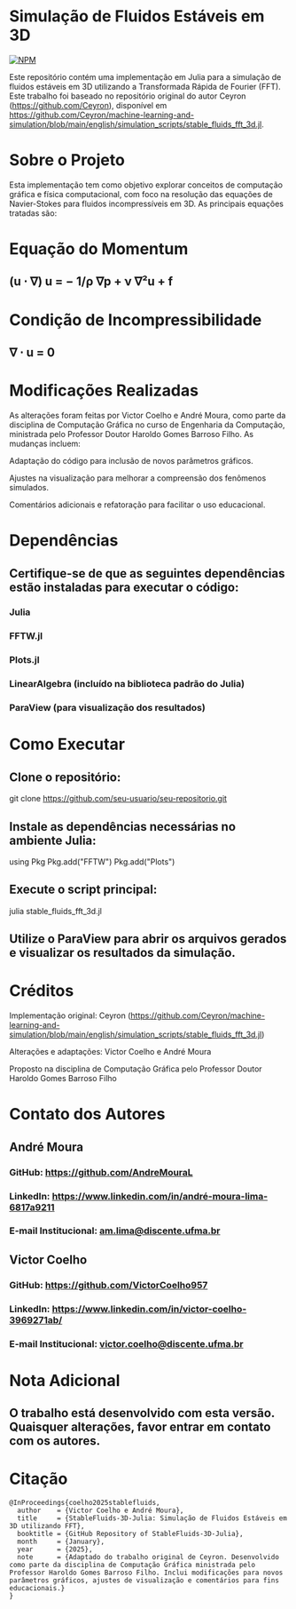 # Simulação de Fluidos Estáveis em 3D
[![NPM](https://img.shields.io/npm/l/react)]() 

Este repositório contém uma implementação em Julia para a simulação de fluidos estáveis em 3D utilizando a Transformada Rápida de Fourier (FFT). Este trabalho foi baseado no repositório original do autor Ceyron (https://github.com/Ceyron), disponível em https://github.com/Ceyron/machine-learning-and-simulation/blob/main/english/simulation_scripts/stable_fluids_fft_3d.jl.

# Sobre o Projeto

Esta implementação tem como objetivo explorar conceitos de computação gráfica e física computacional, com foco na resolução das equações de Navier-Stokes para fluidos incompressíveis em 3D. As principais equações tratadas são:

# Equação do Momentum

## (u ⋅ ∇) u = − 1/ρ ∇p + ν ∇²u + f

# Condição de Incompressibilidade

## ∇ ⋅ u = 0

# Modificações Realizadas

As alterações foram feitas por Victor Coelho e André Moura, como parte da disciplina de Computação Gráfica no curso de Engenharia da Computação, ministrada pelo Professor Doutor Haroldo Gomes Barroso Filho. As mudanças incluem:

Adaptação do código para inclusão de novos parâmetros gráficos.

Ajustes na visualização para melhorar a compreensão dos fenômenos simulados.

Comentários adicionais e refatoração para facilitar o uso educacional.

# Dependências

## Certifique-se de que as seguintes dependências estão instaladas para executar o código:

### Julia

### FFTW.jl

### Plots.jl

### LinearAlgebra (incluído na biblioteca padrão do Julia)

### ParaView (para visualização dos resultados)

# Como Executar

## Clone o repositório:

git clone https://github.com/seu-usuario/seu-repositorio.git

## Instale as dependências necessárias no ambiente Julia:

using Pkg
Pkg.add("FFTW")
Pkg.add("Plots")

 ## Execute o script principal:

julia stable_fluids_fft_3d.jl

## Utilize o ParaView para abrir os arquivos gerados e visualizar os resultados da simulação.

# Créditos

Implementação original: Ceyron (https://github.com/Ceyron/machine-learning-and-simulation/blob/main/english/simulation_scripts/stable_fluids_fft_3d.jl)

Alterações e adaptações: Victor Coelho e André Moura

Proposto na disciplina de Computação Gráfica pelo Professor Doutor Haroldo Gomes Barroso Filho

# Contato dos Autores


## André Moura

### GitHub: https://github.com/AndreMouraL

### LinkedIn: https://www.linkedin.com/in/andré-moura-lima-6817a9211

### E-mail Institucional: am.lima@discente.ufma.br

## Victor Coelho

### GitHub: https://github.com/VictorCoelho957

### LinkedIn: https://www.linkedin.com/in/victor-coelho-3969271ab/

### E-mail Institucional: victor.coelho@discente.ufma.br


# Nota Adicional

## O trabalho está desenvolvido com esta versão. Quaisquer alterações, favor entrar em contato com os autores.


# Citação
```
@InProceedings{coelho2025stablefluids,
  author    = {Victor Coelho e André Moura},
  title     = {StableFluids-3D-Julia: Simulação de Fluidos Estáveis em 3D utilizando FFT},
  booktitle = {GitHub Repository of StableFluids-3D-Julia},
  month     = {January},
  year      = {2025},
  note      = {Adaptado do trabalho original de Ceyron. Desenvolvido como parte da disciplina de Computação Gráfica ministrada pelo Professor Haroldo Gomes Barroso Filho. Inclui modificações para novos parâmetros gráficos, ajustes de visualização e comentários para fins educacionais.}
}

```



